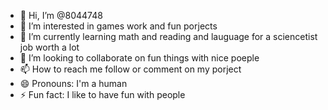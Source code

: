 - 👋 Hi, I’m @8044748
- 👀 I’m interested in games work and fun porjects
- 🌱 I’m currently learning math and reading and lauguage for a sciencetist job worth a lot
- 💞️ I’m looking to collaborate on fun things with nice poeple
- 📫 How to reach me follow or comment on my porject
- 😄 Pronouns: I'm a human
- ⚡ Fun fact: I like to have fun with people

<!---
8044748/8044748 is a ✨ special ✨ repository because its `README.md` (this file) appears on your GitHub profile.
You can click the Preview link to take a look at your changes.
--->
